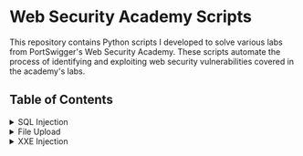# Web Security Academy Scripts
This repository contains Python scripts I developed to solve various labs from PortSwigger's Web Security Academy. These scripts automate the process of identifying and exploiting web security vulnerabilities covered in the academy's labs. 

## Table of Contents
<details>
  <summary>SQL Injection</summary>

  - [SQL injection vulnerability allowing login bypass](./SQL%20Injection%20Labs%2FSQL%20injection%20vulnerability%20allowing%20login%20bypass)
  - [SQL injection attack, querying the database type and version on Oracle](./SQL%20Injection%20Labs/SQL%20injection%20attack,%20querying%20the%20database%20type%20and%20version%20on%20Oracle)
  - [SQL injection attack, querying the database type and version on MySQL and Microsoft](./SQL%20Injection%20Labs%2FSQL%20injection%20attack%2C%20querying%20the%20database%20type%20and%20version%20on%20MySQL%20and%20Microsoft)
  - [SQL injection attack, listing the database contents on non-Oracle databases](./SQL%20Injection%20Labs/SQL%20injection%20attack,%20listing%20the%20database%20contents%20on%20non-Oracle%20databases)
  - [SQL injection attack, listing the database contents on Oracle](./SQL%20Injection%20Labs/SQL%20injection%20attack,%20listing%20the%20database%20contents%20on%20Oracle)
  - [Blind SQL injection with conditional responses](./SQL%20Injection%20Labs/Blind%20SQL%20Injection%20with%20Conditional%20Responses)
  - [Blind SQL injection with conditional errors](./SQL%20Injection%20Labs/Blind%20SQL%20injection%20with%20conditional%20errors)
  - [Visible error-based SQL injection](./SQL%20Injection%20Labs%2FVisible%20error-based%20SQL%20injection)
  - [Blind SQL injection with time delays](./SQL%20Injection%20Labs/Blind%20SQL%20injection%20with%20time%20delays)
  - [Blind SQL injection with time delays and information retrieval](./SQL%20Injection%20Labs/Blind%20SQLi%20with%20time%20delays%20and%20informational%20retrieval)
</details>

<details>
  <summary>File Upload</summary>

  - [Remote code execution via web shell upload](./File-Upload/Remote%20code%20execution%20via%20web%20shell%20upload)
  - [Web shell upload via Content-Type restriction bypass](./File-Upload%2FWeb%20shell%20upload%20via%20Content-Type%20restriction%20bypass)
  - [Web shell upload via path traversal](./File-Upload/Web%20shell%20upload%20via%20path%20traversal)
  - [Web shell upload via extension blacklist bypass](./File-Upload%2FWeb%20shell%20upload%20via%20extension%20blacklist%20bypass)
  - [Web shell upload via obfuscated file extension](./File-Upload/Web%20shell%20upload%20via%20obfuscated%20file%20extension)
</details>

<details>
  <summary>XXE Injection</summary>

  - [Exploiting XXE using external entities to retrieve files](./XXE%20Injection%2FExploiting%20XXE%20using%20external%20entities%20to%20retrieve%20files)
  - [Exploiting XXE to perform SSRF attacks](./XXE%20Injection%2FExploiting%20XXE%20to%20perform%20SSRF%20attacks)

</details>
